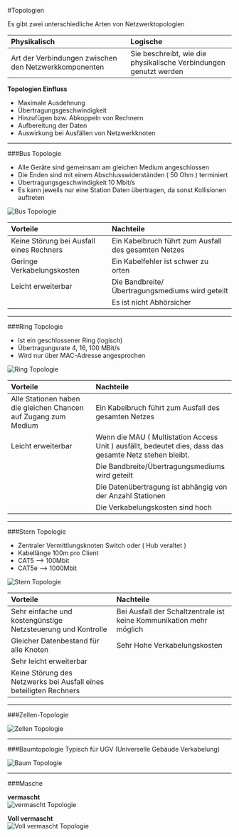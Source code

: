 #Topologien

Es gibt zwei unterschiedliche Arten von Netzwerktopologien

| **Physikalisch** | **Logische** |
|:---------|:------------|
|Art der Verbindungen zwischen den Netzwerkkomponenten | Sie beschreibt, wie die physikalische Verbindungen genutzt werden |


**Topologien Einfluss**  
- Maximale Ausdehnung  
- Übertragungsgeschwindigkeit  
- Hinzufügen bzw. Abkoppeln von Rechnern  
- Aufbereitung der Daten  
- Auswirkung bei Ausfällen von Netzwerkknoten  

---

###Bus Topologie
- Alle Geräte sind gemeinsam am gleichen Medium angeschlossen
- Die Enden sind mit einem Abschlusswiderständen ( 50 Ohm ) terminiert
- Übertragungsgeschwindigkeit 10 Mbit/s
- Es kann jeweils nur eine Station Daten übertragen, da sonst Kollisionen auftreten

![Bus Topologie](https://thietbikythuat.com.vn/wp-content/uploads/2021/04/Linear-Bus-Topology.jpg)

|**Vorteile**|**Nachteile**|
|:---|:---|
| Keine Störung bei Ausfall eines Rechners | Ein Kabelbruch führt zum Ausfall des gesamten Netzes |
| Geringe Verkabelungskosten | Ein Kabelfehler ist schwer zu orten |
| Leicht erweiterbar | Die Bandbreite/Übertragungsmediums wird geteilt |
|| Es ist nicht Abhörsicher |

---

###Ring Topologie 
- Ist ein geschlossener Ring (logisch)  
- Übertragungsrate 4, 16, 100 MBit/s  
- Wird nur über MAC-Adresse angesprochen  

![Ring Topologie](https://www.conceptdraw.com/How-To-Guide/picture/Ring-Network-Topology-diagram.png)

|**Vorteile**|**Nachteile**|
|:---|:---|
| Alle Stationen haben die gleichen Chancen auf Zugang zum Medium | Ein Kabelbruch führt zum Ausfall des gesamten Netzes |
| Leicht erweiterbar | Wenn die MAU ( Multistation Access Unit ) ausfällt, bedeutet dies, dass das gesamte Netz stehen bleibt. |
||Die Bandbreite/Übertragungsmediums wird geteilt |
|| Die Datenübertragung ist abhängig von der Anzahl Stationen |
|| Die Verkabelungskosten sind hoch |

---

###Stern Topologie
- Zentraler Vermittlungsknoten Switch oder ( Hub veraltet )  
- Kabellänge 100m pro Client
- CAT5 --> 100Mbit  
- CAT5e --> 1000Mbit

![Stern Topologie](https://englopedia.com/wp-content/uploads/2022/12/00-56.jpg)

|**Vorteile**|**Nachteile**|
|:---|:---|
| Sehr einfache und kostengünstige Netzsteuerung und Kontrolle | Bei Ausfall der Schaltzentrale ist keine Kommunikation mehr möglich |
| Gleicher Datenbestand für alle Knoten | Sehr Hohe Verkabelungskosten |
| Sehr leicht erweiterbar ||
|Keine Störung des Netzwerks bei Ausfall eines beteiligten Rechners ||

---

###Zellen-Topologie

![Zellen Topologie](https://static.vecteezy.com/system/resources/previews/019/189/934/original/access-point-icon-color-outline-vector.jpg)

---

###Baumtopologie
Typisch für UGV (Universelle Gebäude Verkabelung)

![Baum Topologie](https://www.nesabamedia.com/wp-content/uploads/2017/08/topologi-tree-1.jpg)

---

###Masche

**vermascht**  
![vermascht Topologie](https://cdn.soselectronic.com/novinky/obr/obr2075_p1779.jpg)

**Voll vermascht**  
![Voll vermascht Topologie](https://instrumentationtools.com/wp-content/uploads/2016/04/instrumentationtools.com_fully-connected-mesh.jpg)








